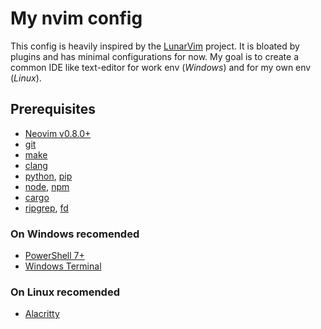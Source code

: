 # My nvim config

This config is heavily inspired by the [LunarVim](https://www.lunarvim.org/) project.
It is bloated by plugins and has minimal configurations for now.
My goal is to create a common IDE like text-editor for work env (*Windows*) and for my own env (*Linux*).

## Prerequisites
- [Neovim v0.8.0+](https://github.com/neovim/neovim/releases/latest)
- [git](https://cli.github.com/)
- [make](https://cmake.org/)
- [clang](https://llvm.org/)
- [python](https://www.python.org/), [pip](https://pypi.org/project/pip/)
- [node](https://nodejs.org/), [npm](https://npmjs.com/)
- [cargo](https://www.rust-lang.org/tools/install)
- [ripgrep](https://github.com/BurntSushi/ripgrep), [fd](https://github.com/sharkdp/fd)

### On Windows recomended
- [PowerShell 7+](https://learn.microsoft.com/en-us/powershell/scripting/whats-new/migrating-from-windows-powershell-51-to-powershell-7)
- [Windows Terminal](https://github.com/microsoft/terminal)

### On Linux recomended
- [Alacritty](https://alacritty.org/)
